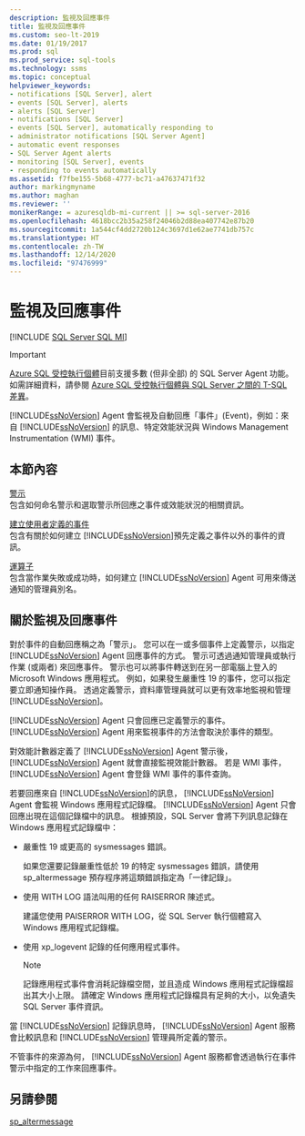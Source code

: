 ```yaml
---
description: 監視及回應事件
title: 監視及回應事件
ms.custom: seo-lt-2019
ms.date: 01/19/2017
ms.prod: sql
ms.prod_service: sql-tools
ms.technology: ssms
ms.topic: conceptual
helpviewer_keywords:
- notifications [SQL Server], alert
- events [SQL Server], alerts
- alerts [SQL Server]
- notifications [SQL Server]
- events [SQL Server], automatically responding to
- administrator notifications [SQL Server Agent]
- automatic event responses
- SQL Server Agent alerts
- monitoring [SQL Server], events
- responding to events automatically
ms.assetid: f7fbe155-5b68-4777-bc71-a47637471f32
author: markingmyname
ms.author: maghan
ms.reviewer: ''
monikerRange: = azuresqldb-mi-current || >= sql-server-2016
ms.openlocfilehash: 4618bcc2b35a258f24046b2d88ea407742e87b20
ms.sourcegitcommit: 1a544cf4dd2720b124c3697d1e62ae7741db757c
ms.translationtype: HT
ms.contentlocale: zh-TW
ms.lasthandoff: 12/14/2020
ms.locfileid: "97476999"
---
```

# <a name="monitor-and-respond-to-events"></a>監視及回應事件
[!INCLUDE [SQL Server SQL MI](../../includes/applies-to-version/sql-asdbmi.md)]

> [!IMPORTANT]  
> [Azure SQL 受控執行個體](/azure/sql-database/sql-database-managed-instance)目前支援多數 (但非全部) 的 SQL Server Agent 功能。 如需詳細資料，請參閱 [Azure SQL 受控執行個體與 SQL Server 之間的 T-SQL 差異](/azure/sql-database/sql-database-managed-instance-transact-sql-information#sql-server-agent)。

[!INCLUDE[ssNoVersion](../../includes/ssnoversion-md.md)] Agent 會監視及自動回應「事件」(Event)，例如：來自 [!INCLUDE[ssNoVersion](../../includes/ssnoversion-md.md)] 的訊息、特定效能狀況與 Windows Management Instrumentation (WMI) 事件。  
  
## <a name="in-this-section"></a>本節內容  
[警示](../../ssms/agent/alerts.md)  
包含如何命名警示和選取警示所回應之事件或效能狀況的相關資訊。  
  
[建立使用者定義的事件](../../ssms/agent/create-a-user-defined-event.md)  
包含有關於如何建立 [!INCLUDE[ssNoVersion](../../includes/ssnoversion-md.md)]預先定義之事件以外的事件的資訊。  
  
[運算子](../../ssms/agent/operators.md)  
包含當作業失敗或成功時，如何建立 [!INCLUDE[ssNoVersion](../../includes/ssnoversion-md.md)] Agent 可用來傳送通知的管理員別名。  
  
## <a name="about-monitoring-and-responding-to-events"></a>關於監視及回應事件  
對於事件的自動回應稱之為「警示」。 您可以在一或多個事件上定義警示，以指定 [!INCLUDE[ssNoVersion](../../includes/ssnoversion-md.md)] Agent 回應事件的方式。 警示可透過通知管理員或執行作業 (或兩者) 來回應事件。 警示也可以將事件轉送到在另一部電腦上登入的 Microsoft Windows 應用程式。 例如，如果發生嚴重性 19 的事件，您可以指定要立即通知操作員。 透過定義警示，資料庫管理員就可以更有效率地監視和管理 [!INCLUDE[ssNoVersion](../../includes/ssnoversion-md.md)]。  
  
[!INCLUDE[ssNoVersion](../../includes/ssnoversion-md.md)] Agent 只會回應已定義警示的事件。 [!INCLUDE[ssNoVersion](../../includes/ssnoversion-md.md)] Agent 用來監視事件的方法會取決於事件的類型。  
  
對效能計數器定義了 [!INCLUDE[ssNoVersion](../../includes/ssnoversion-md.md)] Agent 警示後， [!INCLUDE[ssNoVersion](../../includes/ssnoversion-md.md)] Agent 就會直接監視效能計數器。 若是 WMI 事件， [!INCLUDE[ssNoVersion](../../includes/ssnoversion-md.md)] Agent 會登錄 WMI 事件的事件查詢。  
  
若要回應來自 [!INCLUDE[ssNoVersion](../../includes/ssnoversion-md.md)]的訊息， [!INCLUDE[ssNoVersion](../../includes/ssnoversion-md.md)] Agent 會監視 Windows 應用程式記錄檔。 [!INCLUDE[ssNoVersion](../../includes/ssnoversion-md.md)] Agent 只會回應出現在這個記錄檔中的訊息。 根據預設，SQL Server 會將下列訊息記錄在 Windows 應用程式記錄檔中：  
  
-   嚴重性 19 或更高的 sysmessages 錯誤。  
  
    如果您還要記錄嚴重性低於 19 的特定 sysmessages 錯誤，請使用 sp_altermessage 預存程序將這類錯誤指定為「一律記錄」。  
  
-   使用 WITH LOG 語法叫用的任何 RAISERROR 陳述式。  
  
    建議您使用 PAISERROR WITH LOG，從 SQL Server 執行個體寫入 Windows 應用程式記錄檔。  
  
-   使用 xp_logevent 記錄的任何應用程式事件。  
  
    > [!NOTE]  
    > 記錄應用程式事件會消耗記錄檔空間，並且造成 Windows 應用程式記錄檔超出其大小上限。 請確定 Windows 應用程式記錄檔具有足夠的大小，以免遺失 SQL Server 事件資訊。  
  
當 [!INCLUDE[ssNoVersion](../../includes/ssnoversion-md.md)] 記錄訊息時， [!INCLUDE[ssNoVersion](../../includes/ssnoversion-md.md)] Agent 服務會比較訊息和 [!INCLUDE[ssNoVersion](../../includes/ssnoversion-md.md)] 管理員所定義的警示。  
  
不管事件的來源為何， [!INCLUDE[ssNoVersion](../../includes/ssnoversion-md.md)] Agent 服務都會透過執行在事件警示中指定的工作來回應事件。  
  
## <a name="see-also"></a>另請參閱  
[sp_altermessage](../../relational-databases/system-stored-procedures/sp-altermessage-transact-sql.md)  
